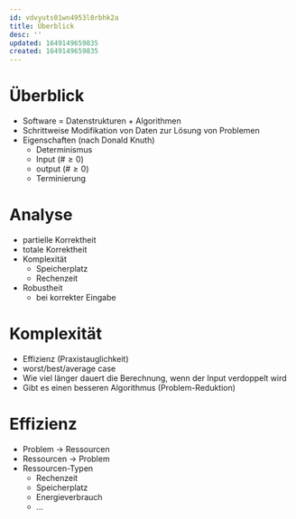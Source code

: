 ```yaml
---
id: vdvyuts01wn4953l0rbhk2a
title: Überblick
desc: ''
updated: 1649149659835
created: 1649149659835
---
```


# Überblick
- Software = Datenstrukturen + Algorithmen
- Schrittweise Modifikation von Daten zur Lösung von Problemen
- Eigenschaften (nach Donald Knuth)
  - Determinismus
  - Input ($\# \geq 0$)
  - output ($\# \geq 0$)
  - Terminierung

# Analyse
- partielle Korrektheit
- totale Korrektheit
- Komplexität
  - Speicherplatz
  - Rechenzeit
- Robustheit
  - bei korrekter Eingabe

# Komplexität
- Effizienz (Praxistauglichkeit)
- worst/best/average case
- Wie viel länger dauert die Berechnung, wenn der Input verdoppelt wird
- Gibt es einen besseren Algorithmus (Problem-Reduktion)

# Effizienz
- Problem $\rightarrow$ Ressourcen
- Ressourcen $\rightarrow$ Problem
- Ressourcen-Typen
  - Rechenzeit
  - Speicherplatz
  - Energieverbrauch
  - ...
